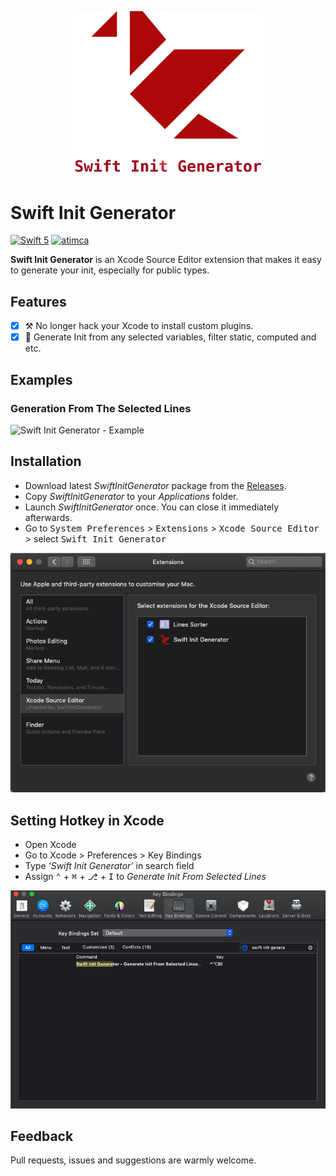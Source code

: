 <p align="center">
    <img src="Recources/icon.png" width="300" max-width="50%" />
</p>

# Swift Init Generator

[![Swift 5](https://img.shields.io/badge/swift-5-orange.svg?style=flat)](#) [![atimca](https://img.shields.io/badge/contact-atimca-blue.svg?style=flat)](http://t.me/atimca)

**Swift Init Generator** is an Xcode Source Editor extension that makes it easy to generate your init, especially for public types.

## Features

- [X] ⚒ No longer hack your Xcode to install custom plugins.  
- [X] 📃 Generate Init from any selected variables, filter static, computed and etc.

## Examples

### Generation From The Selected Lines

![Swift Init Generator - Example](Recources/example.gif)

## Installation

- Download latest *SwiftInitGenerator* package from the [Releases](https://github.com/Atimca/SwiftInitGenerator/releases).
- Copy *SwiftInitGenerator* to your *Applications* folder.
- Launch *SwiftInitGenerator* once. You can close it immediately afterwards.
- Go to <kbd>System Preferences</kbd> > <kbd>Extensions</kbd> > <kbd>Xcode Source Editor</kbd> > select <kbd>Swift Init Generator</kbd>

![Swift Init Generator - Installation](Recources/installation.png)

## Setting Hotkey in Xcode

- Open Xcode
- Go to Xcode > Preferences > Key Bindings
- Type *'Swift Init Generator'* in search field
- Assign <kbd>⌃</kbd> + <kbd>⌘</kbd> + <kbd>⎇</kbd> + <kbd>I</kbd> to *Generate Init From Selected Lines*

![Swift Init Generator - Hotkeys](Recources/hotkeys.png)

## Feedback

Pull requests, issues and suggestions are warmly welcome.
